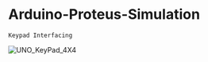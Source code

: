 
# Arduino-Proteus-Simulation
	
	Keypad Interfacing


![UNO_KeyPad_4X4](https://user-images.githubusercontent.com/78910261/230912973-d8bbc9d2-8fd4-4ebc-890d-aba3e2b38c74.png)
